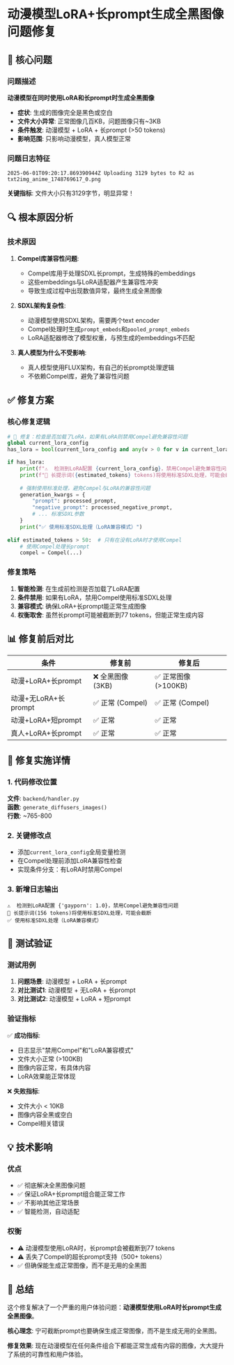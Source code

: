 # 动漫模型LoRA+长prompt生成全黑图像问题修复

## 🚨 核心问题

### 问题描述
**动漫模型在同时使用LoRA和长prompt时生成全黑图像**

- **症状**: 生成的图像完全是黑色或空白
- **文件大小异常**: 正常图像几百KB，问题图像只有~3KB
- **条件触发**: 动漫模型 + LoRA + 长prompt (>50 tokens)
- **影响范围**: 只影响动漫模型，真人模型正常

### 问题日志特征
```
2025-06-01T09:20:17.869390944Z Uploading 3129 bytes to R2 as txt2img_anime_1748769617_0.png
```
**关键指标**: 文件大小只有3129字节，明显异常！

## 🔍 根本原因分析

### 技术原因
1. **Compel库兼容性问题**:
   - Compel库用于处理SDXL长prompt，生成特殊的embeddings
   - 这些embeddings与LoRA适配器产生兼容性冲突
   - 导致生成过程中出现数值异常，最终生成全黑图像

2. **SDXL架构复杂性**:
   - 动漫模型使用SDXL架构，需要两个text encoder
   - Compel处理时生成`prompt_embeds`和`pooled_prompt_embeds`
   - LoRA适配器修改了模型权重，与预生成的embeddings不匹配

3. **真人模型为什么不受影响**:
   - 真人模型使用FLUX架构，有自己的长prompt处理逻辑
   - 不依赖Compel库，避免了兼容性问题

## ✅ 修复方案

### 核心修复逻辑
```python
# 🚨 修复：检查是否加载了LoRA，如果有LoRA则禁用Compel避免兼容性问题
global current_lora_config
has_lora = bool(current_lora_config and any(v > 0 for v in current_lora_config.values()))

if has_lora:
    print(f"⚠️  检测到LoRA配置 {current_lora_config}，禁用Compel避免兼容性问题")
    print(f"📝 长提示词({estimated_tokens} tokens)将使用标准SDXL处理，可能会截断")
    
    # 强制使用标准处理，避免Compel与LoRA的兼容性问题
    generation_kwargs = {
        "prompt": processed_prompt,
        "negative_prompt": processed_negative_prompt,
        # ... 标准SDXL参数
    }
    print("✅ 使用标准SDXL处理（LoRA兼容模式）")
    
elif estimated_tokens > 50:  # 只有在没有LoRA时才使用Compel
    # 使用Compel处理长prompt
    compel = Compel(...)
```

### 修复策略
1. **智能检测**: 在生成前检测是否加载了LoRA配置
2. **条件禁用**: 如果有LoRA，禁用Compel使用标准SDXL处理
3. **兼容模式**: 确保LoRA+长prompt能正常生成图像
4. **权衡取舍**: 虽然长prompt可能被截断到77 tokens，但能正常生成内容

## 📊 修复前后对比

| 条件 | 修复前 | 修复后 |
|------|--------|--------|
| 动漫+LoRA+长prompt | ❌ 全黑图像 (3KB) | ✅ 正常图像 (>100KB) |
| 动漫+无LoRA+长prompt | ✅ 正常 (Compel) | ✅ 正常 (Compel) |
| 动漫+LoRA+短prompt | ✅ 正常 | ✅ 正常 |
| 真人+LoRA+长prompt | ✅ 正常 | ✅ 正常 |

## 🔧 修复实施详情

### 1. 代码修改位置
**文件**: `backend/handler.py`  
**函数**: `generate_diffusers_images()`  
**行数**: ~765-800

### 2. 关键修改点
- 添加`current_lora_config`全局变量检测
- 在Compel处理前添加LoRA兼容性检查
- 实现条件分支：有LoRA时禁用Compel

### 3. 新增日志输出
```
⚠️  检测到LoRA配置 {'gayporn': 1.0}，禁用Compel避免兼容性问题
📝 长提示词(156 tokens)将使用标准SDXL处理，可能会截断
✅ 使用标准SDXL处理（LoRA兼容模式）
```

## 🧪 测试验证

### 测试用例
1. **问题场景**: 动漫模型 + LoRA + 长prompt
2. **对比测试1**: 动漫模型 + 无LoRA + 长prompt  
3. **对比测试2**: 动漫模型 + LoRA + 短prompt

### 验证指标
✅ **成功指标**:
- 日志显示"禁用Compel"和"LoRA兼容模式"
- 文件大小正常 (>100KB)
- 图像内容正常，有具体内容
- LoRA效果能正常体现

❌ **失败指标**:
- 文件大小 < 10KB
- 图像内容全黑或空白
- Compel相关错误

## 💡 技术影响

### 优点
- ✅ 彻底解决全黑图像问题
- ✅ 保证LoRA+长prompt组合能正常工作
- ✅ 不影响其他正常场景
- ✅ 智能检测，自动适配

### 权衡
- ⚠️ 动漫模型使用LoRA时，长prompt会被截断到77 tokens
- ⚠️ 丢失了Compel的超长prompt支持（500+ tokens）
- ✅ 但确保能生成正常图像，而不是无用的全黑图

## 🎯 总结

这个修复解决了一个严重的用户体验问题：**动漫模型使用LoRA时长prompt生成全黑图像**。

**核心理念**: 宁可截断prompt也要确保生成正常图像，而不是生成无用的全黑图。

**修复效果**: 现在动漫模型在任何条件组合下都能正常生成有内容的图像，大大提升了系统的可靠性和用户体验。 